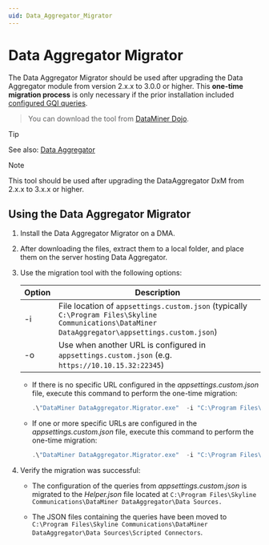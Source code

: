 ```yaml
---
uid: Data_Aggregator_Migrator
---
```


# Data Aggregator Migrator

The Data Aggregator Migrator should be used after upgrading the Data Aggregator module from version 2.x.x to 3.0.0 or higher. This **one-time migration process** is only necessary if the prior installation included [configured GQI queries](xref:Data_Aggregator_queries).

> You can download the tool from [DataMiner Dojo](https://community.dataminer.services/download/data-aggregator-migrator/).

> [!TIP]
> See also: [Data Aggregator](xref:Data_Aggregator_DxM)

> [!NOTE]
> This tool should be used after upgrading the DataAggregator DxM from 2.x.x to 3.x.x or higher.

## Using the Data Aggregator Migrator

1. Install the Data Aggregator Migrator on a DMA.

1. After downloading the files, extract them to a local folder, and place them on the server hosting Data Aggregator.

1. Use the migration tool with the following options:

   | Option | Description |
   |--|--|
   | -i | File location of `appsettings.custom.json` (typically `C:\Program Files\Skyline Communications\DataMiner DataAggregator\appsettings.custom.json`) |
   | -o | Use when another URL is configured in `appsettings.custom.json` (e.g. `https://10.10.15.32:22345`) |

   - If there is no specific URL configured in the *appsettings.custom.json* file, execute this command to perform the one-time migration:

     ```powershell
     .\"DataMiner DataAggregator.Migrator.exe"  -i "C:\Program Files\Skyline Communications\DataMiner DataAggregator\appsettings.custom.json" 
     ```

   - If one or more specific URLs are configured in the *appsettings.custom.json* file, execute this command to perform the one-time migration:

     ```powershell
     .\"DataMiner DataAggregator.Migrator.exe"  -i "C:\Program Files\Skyline Communications\DataMiner DataAggregator\appsettings.custom.json" -o "https://10.10.15.32:22345/api/" 
     ```

1. Verify the migration was successful:

   - The configuration of the queries from *appsettings.custom.json* is migrated to the *Helper.json* file  located at `C:\Program Files\Skyline Communications\DataMiner DataAggregator\Data Sources.`

   - The JSON files containing the queries have been moved to `C:\Program Files\Skyline Communications\DataMiner DataAggregator\Data Sources\Scripted Connectors`.
